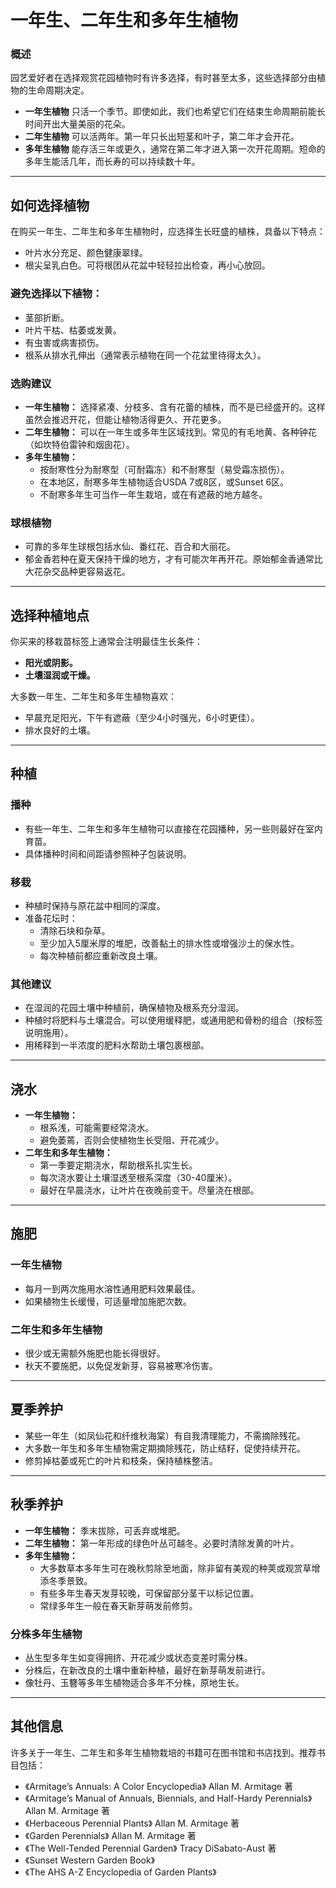 # 一年生、二年生和多年生植物

### 概述

园艺爱好者在选择观赏花园植物时有许多选择，有时甚至太多，这些选择部分由植物的生命周期决定。

- **一年生植物** 只活一个季节。即使如此，我们也希望它们在结束生命周期前能长时间开出大量美丽的花朵。
- **二年生植物** 可以活两年。第一年只长出短茎和叶子，第二年才会开花。
- **多年生植物** 能存活三年或更久，通常在第二年才进入第一次开花周期。短命的多年生能活几年，而长寿的可以持续数十年。

---

## 如何选择植物

在购买一年生、二年生和多年生植物时，应选择生长旺盛的植株，具备以下特点：

- 叶片水分充足、颜色健康翠绿。
- 根尖呈乳白色。可将根团从花盆中轻轻拉出检查，再小心放回。

### 避免选择以下植物：

- 茎部折断。
- 叶片干枯、枯萎或发黄。
- 有虫害或病害损伤。
- 根系从排水孔伸出（通常表示植物在同一个花盆里待得太久）。

### 选购建议

- **一年生植物：** 选择紧凑、分枝多、含有花蕾的植株，而不是已经盛开的。这样虽然会推迟开花，但能让植物活得更久、开花更多。
- **二年生植物：** 可以在一年生或多年生区域找到。常见的有毛地黄、各种钟花（如坎特伯雷钟和烟囱花）。
- **多年生植物：**
  - 按耐寒性分为耐寒型（可耐霜冻）和不耐寒型（易受霜冻损伤）。
  - 在本地区，耐寒多年生植物适合USDA 7或8区，或Sunset 6区。
  - 不耐寒多年生可当作一年生栽培，或在有遮蔽的地方越冬。

### 球根植物

- 可靠的多年生球根包括水仙、番红花、百合和大丽花。
- 郁金香若种在夏天保持干燥的地方，才有可能次年再开花。原始郁金香通常比大花杂交品种更容易返花。

---

## 选择种植地点

你买来的移栽苗标签上通常会注明最佳生长条件：

- **阳光或阴影。**
- **土壤湿润或干燥。**

大多数一年生、二年生和多年生植物喜欢：

- 早晨充足阳光，下午有遮蔽（至少4小时强光，6小时更佳）。
- 排水良好的土壤。

---

## 种植

### 播种

- 有些一年生、二年生和多年生植物可以直接在花园播种，另一些则最好在室内育苗。
- 具体播种时间和间距请参照种子包装说明。

### 移栽

- 种植时保持与原花盆中相同的深度。
- 准备花坛时：
  - 清除石块和杂草。
  - 至少加入5厘米厚的堆肥，改善黏土的排水性或增强沙土的保水性。
  - 每次种植前都应重新改良土壤。

### 其他建议

- 在湿润的花园土壤中种植前，确保植物及根系充分湿润。
- 种植时将肥料与土壤混合。可以使用缓释肥，或通用肥和骨粉的组合（按标签说明施用）。
- 用稀释到一半浓度的肥料水帮助土壤包裹根部。

---

## 浇水

- **一年生植物：**
  - 根系浅，可能需要经常浇水。
  - 避免萎蔫，否则会使植物生长受阻、开花减少。
- **二年生和多年生植物：**
  - 第一季要定期浇水，帮助根系扎实生长。
  - 每次浇水要让土壤湿透至根系深度（30-40厘米）。
  - 最好在早晨浇水，让叶片在夜晚前变干。尽量浇在根部。

---

## 施肥

### 一年生植物

- 每月一到两次施用水溶性通用肥料效果最佳。
- 如果植物生长缓慢，可适量增加施肥次数。

### 二年生和多年生植物

- 很少或无需额外施肥也能长得很好。
- 秋天不要施肥，以免促发新芽，容易被寒冷伤害。

---

## 夏季养护

- 某些一年生（如凤仙花和纤维秋海棠）有自我清理能力，不需摘除残花。
- 大多数一年生和多年生植物需定期摘除残花，防止结籽，促使持续开花。
- 修剪掉枯萎或死亡的叶片和枝条，保持植株整洁。

---

## 秋季养护

- **一年生植物：** 季末拔除，可丢弃或堆肥。
- **二年生植物：** 第一年形成的绿色叶丛可越冬。必要时清除发黄的叶片。
- **多年生植物：**
  - 大多数草本多年生可在晚秋剪除至地面，除非留有美观的种荚或观赏草增添冬季景致。
  - 有些多年生春天发芽较晚，可保留部分茎干以标记位置。
  - 常绿多年生一般在春天新芽萌发前修剪。

### 分株多年生植物

- 丛生型多年生如变得拥挤、开花减少或状态变差时需分株。
- 分株后，在新改良的土壤中重新种植，最好在新芽萌发前进行。
- 像牡丹、玉簪等多年生植物适合多年不分株，原地生长。

---

## 其他信息

许多关于一年生、二年生和多年生植物栽培的书籍可在图书馆和书店找到。推荐书目包括：

- 《Armitage’s Annuals: A Color Encyclopedia》 Allan M. Armitage 著
- 《Armitage’s Manual of Annuals, Biennials, and Half-Hardy Perennials》 Allan M. Armitage 著
- 《Herbaceous Perennial Plants》 Allan M. Armitage 著
- 《Garden Perennials》 Allan M. Armitage 著
- 《The Well-Tended Perennial Garden》 Tracy DiSabato-Aust 著
- 《Sunset Western Garden Book》
- 《The AHS A-Z Encyclopedia of Garden Plants》
